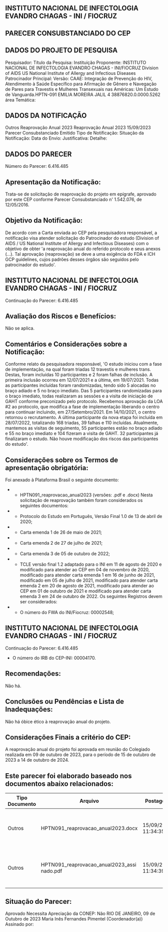 
## INSTITUTO NACIONAL DE INFECTOLOGIA EVANDRO CHAGAS - INI / FIOCRUZ

## PARECER CONSUBSTANCIADO DO CEP

## DADOS DO PROJETO DE PESQUISA
Pesquisador:
Título da Pesquisa:
Instituição Proponente: INSTITUTO NACIONAL DE INFECTOLOGIA EVANDRO CHAGAS - INI/FIOCRUZ Division of AIDS US National Institute of Allergy and Infectious Diseases Patrocinador Principal:
Versão:
CAAE:
Integração de Prevenção do HIV, Atendimento à Saúde Específico para Afirmação de Gênero e Navegação de Pares para Travestis e Mulheres Transexuais nas Américas: Um Estudo de Vanguarda.HPTN-091
EMILIA MOREIRA JALIL
4
38876820.0.0000.5262
área Temática:

## DADOS DA NOTIFICAÇÃO
Outros
Reaprovação Anual 2023
Reaprovação Anual 2023
15/09/2023
Parecer Consubstanciado Emitido
Tipo de Notificação:
Situação da Notificação:
Data do Envio:
Justificativa:
Detalhe:

## DADOS DO PARECER
Número do Parecer:
6.416.485

## Apresentação da Notificação:
Trata-se de solicitação de reaprovação do projeto em epígrafe, aprovado por este CEP conforme Parecer Consubstanciado n' 1.542.076, de 12/05/2016.

## Objetivo da Notificação:
De acordo com a Carta enviada ao CEP pela pesquisadora responsável, a notificação visa atender solicitação do Patrocinador do estudo (Division of AIDS / US National Institute of Allergy and Infectious Diseases) com o objetivo de obter 'a reaprovação anual do referido protocolo e seus anexos (...). Tal aprovação (reaprovação) se deve a uma exigência do FDA e ICH GCP guidelines, cujos padrões desses órgãos são seguidos pelo patrocinador do estudo'.

## INSTITUTO NACIONAL DE INFECTOLOGIA EVANDRO CHAGAS - INI / FIOCRUZ
Continuação do Parecer: 6.416.485

## Avaliação dos Riscos e Benefícios:
Não se aplica.

## Comentários e Considerações sobre a Notificação:
Conforme relato da pesquisadora responsável, 'O estudo iniciou com a fase de implementação, na qual foram triadas 12 travestis e mulheres trans. Destas, foram incluídas 10 participantes e 2 foram falhas de inclusão. A primeira inclusão ocorreu em 12/07/2021 e a última, em 19/07/2021. Todas as participantes incluídas foram randomizadas, tendo sido 5 alocadas no braço adiado e 5 no braço imediato. Das 5 participantes randomizadas para o braço imediato, todas realizaram as sessões e a visita de iniciação de GAHT conforme preconizado pelo protocolo. Recebemos aprovação da LOA #2 ao protocolo, que modifica a fase de implementação liberando o centro para continuar incluindo, em 27/Setembro/2021. Em 14/10/2021, o centro retornou o recrutamento. A última participante da nova etapa foi incluída em 28/07/2022, totalizando 168 triadas, 39 falhas e 110 incluídas. Atualmente, mantemos as visitas de seguimento, 55 participantes estão no braço adiado e 55 no braço imediato e 104 fizeram a visita de GAHT. 32 participantes já finalizaram o estudo. Não houve modificação dos riscos das participantes do estudo'.

## Considerações sobre os Termos de apresentação obrigatória:
Foi anexado à Plataforma Brasil o seguinte documento:
- - HPTN091\_reaprovacao\_anual2023 (versões: .pdf e .docx)
Nesta solicitação de reaprovação também foram considerados os seguintes documentos:
- - Protocolo do Estudo em Português, Versão Final 1.0 de 13 de abril de 2020;
- - Carta emenda 1 de 26 de maio de 2021;
- - Carta emenda 2 de 27 de julho de 2021;
- - Carta emenda 3 de 05 de outubro de 2022;
- - TCLE versão final 1.2 adaptado para o INI em 11 de agosto de 2020 e modificado para atender ao CEP em 04 de novembro de 2020, modificado para atender carta emenda 1 em 16 de junho de 2021, modificado em 05 de julho de 2021, modificado para atender carta emenda 2 em 20 de agosto de 2021, modificado para atender ao CEP em 01 de outubro de 2021 e modificado para atender carta emenda 3 em 24 de outubro de 2022.
Os seguintes Registros devem ser considerados:
- - O número do FWA do INI/Fiocruz: 00002548;

## INSTITUTO NACIONAL DE INFECTOLOGIA EVANDRO CHAGAS - INI / FIOCRUZ
Continuação do Parecer: 6.416.485
- O número do IRB do CEP-INI: 00004170.

## Recomendações:
Não há.

## Conclusões ou Pendências e Lista de Inadequações:
Não há óbice ético à reaprovação anual do projeto.

## Considerações Finais a critério do CEP:
A reaprovação anual do projeto foi aprovada em reunião do Colegiado realizada em 09 de outubro de 2023, para o período de 15 de outubro de 2023 a 14 de outubro de 2024.

## Este parecer foi elaborado baseado nos documentos abaixo relacionados:
| Tipo Documento   | Arquivo                                     | Postagem            | Autor                             | Situação   |
|------------------|---------------------------------------------|---------------------|-----------------------------------|------------|
| Outros           | HPTN091_reaprovacao_anual2023.docx          | 15/09/2023 11:34:35 | SUE ELLEN LAVINNI DOS SANTOS LIMA | Postado    |
| Outros           | HPTN091_reaprovacao_anual2023_assi nado.pdf | 15/09/2023 11:34:39 | SUE ELLEN LAVINNI DOS SANTOS LIMA | Postado    |

## Situação do Parecer:
Aprovado
Necessita Apreciação da CONEP:
Não
RIO DE JANEIRO, 09 de Outubro de 2023
Maria Inês Fernandes Pimentel (Coordenador(a)) Assinado por:
